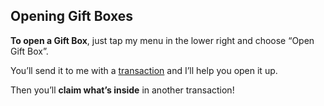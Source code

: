 ## Opening Gift Boxes

**To open a Gift Box**, just tap my menu in the lower right and choose “Open Gift Box”.

You’ll send it to me with a [transaction](?glossaryAnchor=transactions) and I’ll help you open it up.

Then you’ll **claim what’s inside** in another transaction!
